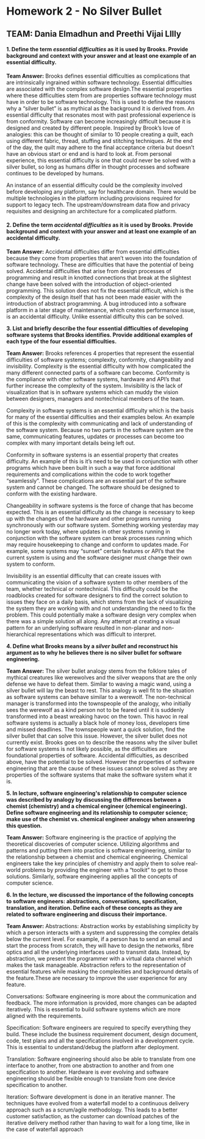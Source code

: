 # Homework 2 - No Silver Bullet
## TEAM: Dania Elmadhun and Preethi Vijai LIlly

#### **1. Define the term _essential difficulties_ as it is used by Brooks. Provide background and context with your answer and at least one example of an essential difficulty.**

**Team Answer:**
Brooks defines essential difficulties as complications that are intrinsically ingrained within software technology. Essential difficulties are associated with the complex software design.The essential properties where these difficulties stem from are properties software technology must have in order to be software technology. This is used to define the reasons why a “silver bullet” is as mythical as the background it is derived from. An essential difficulty that resonates most with past professional experience is from conformity. Software can become increasingly difficult because it is designed and created by different people. Inspired by Brook’s love of analogies: this can be thought of similar to 10 people creating a quilt, each using different fabric, thread, stuffing and stitching techniques. At the end of the day, the quilt may adhere to the final acceptance criteria but doesn’t have an obvious start or end and is hard to look at. From personal experience, this essential difficulty is one that could never be solved with a silver bullet, so long as humans differ in thought processes and software continues to be developed by humans.

An instance of an essential difficulty could be the complexity involved before developing any platform, say for healthcare domain. There would be multiple technologies in the platform including provisions required for support to legacy tech. The upstream/downstream data flow and privacy requisites and designing an architecture for a complicated platform.


#### **2. Define the term _accidental difficulties_ as it is used by Brooks. Provide background and context with your answer and at least one example of an accidental difficulty.**

**Team Answer:**
Accidental difficulties differ from essential difficulties because they come from properties that aren’t woven into the foundation of software technology. These are difficulties that have the potential of being solved. Accidental difficulties that arise from design processes of programming and result in knotted connections that break at the slightest change have been solved with the introduction of object-oriented programming. This solution does not fix the essential difficult, which is the complexity of the design itself that has not been made easier with the introduction of abstract programming. 
A bug introduced into a software platform in a later stage of maintenance, which creates performance issue, is an accidental difficulty. Unlike essential difficulty this can be solved.

**3. List and briefly describe the four essential difficulties of developing software systems that Brooks identifies. Provide additional examples of each type of the four essential difficulties.**

**Team Answer:**
Brooks references 4 properties that represent the essential difficulties of software systems; complexity, conformity, changeability and invisibility. Complexity is the essential difficulty with how complicated the many different connected parts of a software can become. Conformity is the compliance with other software systems, hardware and API’s that further increase the complexity of the system. Invisibility is the lack of visualization that is in software systems which can muddy the vision between designers, managers and nontechnical members of the team. 

Complexity in software systems is an essential difficulty which is the basis for many of the essential difficulties and their examples below. An example of this is the complexity with communicating and lack of understanding of the software system. Because no two parts in the software system are the same, communicating features, updates or processes can become too complex with many important details being left out.

Conformity in software systems is an essential property that creates difficulty. An example of this is it’s need to be used in conjunction with other programs which have been built in such a way that force additional requirements and complications within the code to work together “seamlessly”. These complications are an essential part of the software system and cannot be changed. The software should be designed to conform with the existing hardware.

Changeability in software systems is the force of change that has become expected. This is an essential difficulty as the change is necessary to keep up with the changes of the hardware and other programs running synchronously with our software system. Something working yesterday may no longer work today, where updates in other systems running in conjunction with the software system can break processes running which may require housekeeping to change and conform to updates made. For example, some systems may “sunset” certain features or API’s that the current system is using and the software designer must change their own system to conform. 

Invisibility is an essential difficulty that can create issues with communicating the vision of a software system to other members of the team, whether technical or nontechnical. This difficulty could be the roadblocks created for software designers to find the correct solution to issues they face on a daily basis, which stems from the lack of visualizing the system they are working with and not understanding the need to fix the problem. This could potentially make a software design very complex when there was a simple solution all along. Any attempt at creating a visual pattern for an underlying software resulted in non-planar and non-hierarchical representations which was difficult to interpret.

**4. Define what Brooks means by a _silver bullet_ and reconstruct his argument as to why he believes there is no silver bullet for software engineering.**

**Team Answer:**
The silver bullet analogy stems from the folklore tales of mythical creatures like werewolves and the silver weapons that are the only defense we have to defeat them. Similar to waving a magic wand, using a silver bullet will lay the beast to rest. This analogy is well fit to the situation as software systems can behave similar to a werewolf. The non-technical manager is transformed into the townspeople of the analogy, who initially sees the werewolf as a kind person not to be feared until it is suddenly transformed into a beast wreaking havoc on the town. This havoc in real software systems is actually a black hole of money loss, developers time and missed deadlines. The townspeople want a quick solution, find the silver bullet that can solve this issue. However, the silver bullet does not currently exist. 
Brooks goes on to describe the reasons why the silver bullet for software systems is not likely possible, as the difficulties are foundational properties of software. Accidental difficulties, as described above, have the potential to be solved. However the properties of software engineering that are the cause of these issues cannot be solved as they are properties of the software systems that make the software system what it is.  

**5. In lecture, software engineering's relationship to computer science was described by analogy by discussing the differences between a chemist (chemistry) and a chemical  engineer (chemical engineering). Define software engineering and its relationship to computer science; make use of the chemist vs. chemical engineer analogy when answering this question.**

**Team Answer:**
Software engineering is the practice of applying the theoretical discoveries of computer science. Utilizing algorithms and patterns and putting them into practice is software engineering, similar to the relationship between a chemist and  chemical engineering. Chemical engineers take the key principles of chemistry and apply them to solve real-world problems by providing the engineer with a “toolkit” to get to those solutions. Similarly, software engineering applies all the concepts of computer science.

**6. In the lecture, we discussed the importance of the following concepts to software engineers: abstractions, conversations, specification, translation, and iteration. Define each of these concepts as they are related to software engineering and discuss their importance.**

**Team Answer:**
Abstractions: Abstraction works by establishing simplicity by which a person interacts with a system and suppressing the complex details below the current level. For example, if a person has to send an email and start the process from scratch, they will have to design the networks, fibre optics and all the underlying interfaces used to transmit data. Instead, by abstraction, we present the programmer with a virtual data channel which makes the task manageable. Abstraction refers to the representation of essential features while masking the complexities and background details of the feature.These are necessary to improve the user experience for any feature.

Conversations: Software engineering is more about the communication and feedback. The more information is provided, more changes can be adapted iteratively. This is essential to build software systems which are more aligned with the requirements.

Specification: Software engineers are required to specify everything they build. These include the business requirement document, design document, code, test plans and all the specifications involved in a development cycle. This is essential to understand/debug the platform after deployment.

Translation: Software engineering should also be able to translate from one interface to another, from one abstraction to another and from one specification to another. Hardware is ever evolving and software engineering should be flexible enough to translate from one device specification to another.

Iteration: Software development is done in an iterative manner. The techniques have evolved from a waterfall model to a continuous delivery approach such as a scrum/agile methodology. This leads to a better customer satisfaction, as the customer can download patches of the iterative delivery method rather than having to wait for a long time, like in the case of waterfall approach

